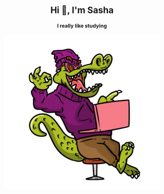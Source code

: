 <h1 align="center">Hi 👋, I'm Sasha</h1>
<h3 align="center">I really like studying</h3>
<div align='center'>
<img align="center" alt="Coding" width="500" src="pic.jpg">
</div>




